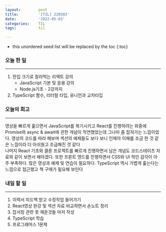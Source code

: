 ```yaml
---
layout:        post
title:         '[TIL] 220503'
date:          '2022-05-03'
categories:    TIL
tags:          til

---
```


<!--more-->

* this unordered seed list will be replaced by the toc
{:toc}


### 오늘 한 일 
---

1. 한입 크기로 잘라먹는 리액트 강의 
    - JavaScript 기본 및 응용 강의
    - Node.js기초 - 2강까지 
2. TypeScript 함수, 리터럴 타입, 유니언과 교차타입

### 오늘의 회고 
--- 
영상을 빠르게 훑으면서 JavaScript를 복기시키고 React를 진행하려는 와중에 Promise와 async & await에 관한 개념이 막연했었는데
그나마 좀 잡혀가는 느낌이었다. 영상의 코드를 따라 해보며 섹션의 예제들도 보다 보니 인제야 이해를 조금 한 것 같은 느낌이라 더 아쉬웠고 조급해진 것 같다  
나머지 React 기초와 클론 프로젝트를 빠르게 진행하면서 남은 개념도 코드스테이츠 자료와 같이 보면서 해야겠다. 또한 프론트 엔드를 진행하면서 CSS와 UI 적인 감각이 아주 부족하다. 많은 영상과 예제 및 연습이 필요하다.
TypeScript 역시 가볍게 훑는다는 느낌으로 접근했고 책 구매가 필요해 보인다

### 내일 할 일 
---
1. 이력서 피드백 받고 수정작업 들어가기   
2. React영상 완강 및 섹션 자료 비교하면서 손노트 정리
3. 잡서칭 관련 못 채운것들 마저 작성  
4. TypeScript  학습  
5. 프로그래머스 1문제 